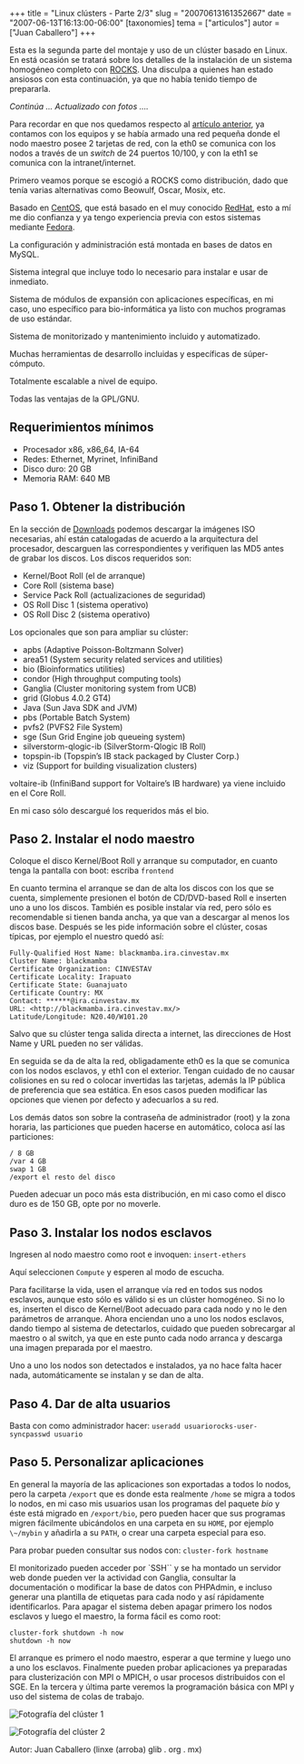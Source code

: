 +++
title = "Linux clústers - Parte 2/3"
slug = "20070613161352667"
date = "2007-06-13T16:13:00-06:00"
[taxonomies]
tema = ["articulos"]
autor = ["Juan Caballero"]
+++

Esta es la segunda parte del montaje y uso de un clúster basado en Linux. En
está ocasión se tratará sobre los detalles de la instalación de un sistema
homogéneo completo con [ROCKS](http://www.rocksclusters.org/). Una disculpa a
quienes han estado ansiosos con esta continuación, ya que no había tenido tiempo
de prepararla.

*Continúa ... Actualizado con fotos ....*

<!-- more -->
Para recordar en que nos quedamos respecto al [artículo
anterior](http://www.glib.org.mx/article.php?story=20070320133500387), ya
contamos con los equipos y se había armado una red pequeña donde el nodo maestro
posee 2 tarjetas de red, con la eth0 se comunica con los nodos a través de un
*switch* de 24 puertos 10/100, y con la eth1 se comunica con la
intranet/internet.

Primero veamos porque se escogió a ROCKS como distribución, dado que tenía
varias alternativas como Beowulf, Oscar, Mosix, etc.

Basado en [CentOS](http://www.centos.org/), que está basado en el muy conocido
[RedHat](http://www.redhat.com/), esto a mí me dio confianza y ya tengo
experiencia previa con estos sistemas mediante
[Fedora](http://fedoraproject.org/).

La configuración y administración está montada en bases de datos en MySQL.

Sistema integral que incluye todo lo necesario para instalar e usar de
inmediato.

Sistema de módulos de expansión con aplicaciones específicas, en mi caso, uno
específico para bio-informática ya listo con muchos programas de uso estándar.

Sistema de monitorizado y mantenimiento incluido y automatizado.

Muchas herramientas de desarrollo incluidas y específicas de súper-cómputo.

Totalmente escalable a nivel de equipo.

Todas las ventajas de la GPL/GNU.

## Requerimientos mínimos

* Procesador x86, x86_64, IA-64
* Redes: Ethernet, Myrinet, InfiniBand
* Disco duro: 20 GB
* Memoria RAM: 640 MB

## Paso 1. Obtener la distribución

En la sección de [Downloads](http://www.rocksclusters.org/wordpress/?page_id=3)
podemos descargar la imágenes ISO necesarias, ahí están catalogadas de acuerdo a
la arquitectura del procesador, descarguen las correspondientes y verifiquen las
MD5 antes de grabar los discos. Los discos requeridos son:

* Kernel/Boot Roll (el de arranque)
* Core Roll (sistema base)
* Service Pack Roll (actualizaciones de seguridad)
* OS Roll Disc 1 (sistema operativo)
* OS Roll Disc 2 (sistema operativo)

Los opcionales que son para ampliar su clúster:

* apbs (Adaptive Poisson-Boltzmann Solver)
* area51 (System security related services and utilities)
* bio (Bioinformatics utilities)
* condor (High throughput computing tools)
* Ganglia (Cluster monitoring system from UCB)
* grid (Globus 4.0.2 GT4)
* Java (Sun Java SDK and JVM)
* pbs (Portable Batch System)
* pvfs2 (PVFS2 File System)
* sge (Sun Grid Engine job queueing system)
* silverstorm-qlogic-ib (SilverStorm-Qlogic IB Roll)
* topspin-ib (Topspin’s IB stack packaged by Cluster Corp.)
* viz (Support for building visualization clusters)

voltaire-ib (InfiniBand support for Voltaire’s IB hardware) ya viene incluido en
el Core Roll.

En mi caso sólo descargué los requeridos más el bio.

## Paso 2. Instalar el nodo maestro

Coloque el disco Kernel/Boot Roll y arranque su computador, en cuanto tenga la
pantalla con boot: escriba `frontend`

En cuanto termina el arranque se dan de alta los discos con los que se cuenta,
simplemente presionen el botón de CD/DVD-based Roll e inserten uno a uno los
discos. También es posible instalar vía red, pero sólo es recomendable si tienen
banda ancha, ya que van a descargar al menos los discos base. Después se les
pide información sobre el clúster, cosas típicas, por ejemplo el nuestro quedó
así:

```shell
Fully-Qualified Host Name: blackmamba.ira.cinvestav.mx
Cluster Name: blackmamba
Certificate Organization: CINVESTAV
Certificate Locality: Irapuato
Certificate State: Guanajuato
Certificate Country: MX
Contact: ******@ira.cinvestav.mx
URL: <http://blackmamba.ira.cinvestav.mx/>
Latitude/Longitude: N20.40/W101.20
```

Salvo que su clúster tenga salida directa a internet, las direcciones de Host
Name y URL pueden no ser válidas.

En seguida se da de alta la red, obligadamente eth0 es la que se comunica con
los nodos esclavos, y eth1 con el exterior. Tengan cuidado de no causar
colisiones en su red o colocar invertidas las tarjetas, además la IP pública de
preferencia que sea estática. En esos casos pueden modificar las opciones que
vienen por defecto y adecuarlos a su red.

Los demás datos son sobre la contraseña de administrador (root) y la zona
horaria, las particiones que pueden hacerse en automático, coloca así las
particiones:

```shell
/ 8 GB
/var 4 GB
swap 1 GB
/export el resto del disco
```

Pueden adecuar un poco más esta distribución, en mi caso como el disco duro es
de 150 GB, opte por no moverle.

## Paso 3. Instalar los nodos esclavos

Ingresen al nodo maestro como root e invoquen: `insert-ethers`

Aquí seleccionen `Compute` y esperen al modo de escucha.

Para facilitarse la vida, usen el arranque vía red en todos sus nodos esclavos,
aunque esto sólo es válido si es un clúster homogéneo. Si no lo es, inserten el
disco de Kernel/Boot adecuado para cada nodo y no le den parámetros de
arranque. Ahora enciendan uno a uno los nodos esclavos, dando tiempo al sistema
de detectarlos, cuidado que pueden sobrecargar al maestro o al switch, ya que en
este punto cada nodo arranca y descarga una imagen preparada por el maestro.

Uno a uno los nodos son detectados e instalados, ya no hace falta hacer nada,
automáticamente se instalan y se dan de alta.

## Paso 4. Dar de alta usuarios

Basta con como administrador hacer: `useradd usuariorocks-user-syncpasswd
usuario`

## Paso 5. Personalizar aplicaciones

En general la mayoría de las aplicaciones son exportadas a todos lo nodos, pero
la carpeta `/export` que es donde esta realmente `/home` se migra a todos lo
nodos, en mi caso mis usuarios usan los programas del paquete *bio* y éste está
migrado en `/export/bio`, pero pueden hacer que sus programas migren fácilmente
ubicándolos en una carpeta en su `HOME`, por ejemplo `\~/mybin` y añadirla a su
`PATH`, o crear una carpeta especial para eso.

Para probar pueden consultar sus nodos con: `cluster-fork hostname`

El monitorizado pueden acceder por `SSH`` y se ha montado un servidor web donde
pueden ver la actividad con Ganglia, consultar la documentación o modificar la
base de datos con PHPAdmin, e incluso generar una plantilla de etiquetas para
cada nodo y así rápidamente identificarlos. Para apagar el sistema deben apagar
primero los nodos esclavos y luego el maestro, la forma fácil es como root:

```{shell}
cluster-fork shutdown -h now
shutdown -h now
```

El arranque es primero el nodo maestro, esperar a que termine y luego uno a uno
los esclavos. Finalmente pueden probar aplicaciones ya preparadas para
clusterización con MPI o MPICH, o usar procesos distribuidos con el SGE. En la
tercera y última parte veremos la programación básica con MPI y uso del sistema
de colas de trabajo.

![Fotografía del clúster 1](../images/20070613161352667_2_original.png)

![Fotografía del clúster 2](../images/20070613161352667_3_original.png)

Autor: Juan Caballero (linxe (arroba) glib . org . mx)
